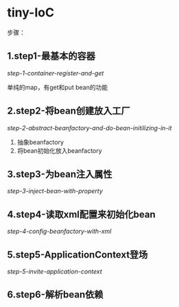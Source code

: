 tiny-IoC
=====

步骤：

## 1.step1-最基本的容器
*step-1-container-register-and-get*

单纯的map，有get和put bean的功能

## 2.step2-将bean创建放入工厂
*step-2-abstract-beanfactory-and-do-bean-initilizing-in-it*

1. 抽象beanfactory
2. 将bean初始化放入beanfactory
	
## 3.step3-为bean注入属性
*step-3-inject-bean-with-property*

## 4.step4-读取xml配置来初始化bean
*step-4-config-beanfactory-with-xml*

## 5.step5-ApplicationContext登场
*step-5-invite-application-context*

## 6.step6-解析bean依赖